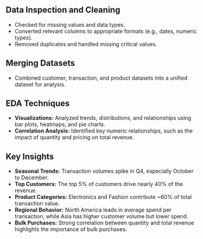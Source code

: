 ## Data Inspection and Cleaning

- Checked for missing values and data types.
- Converted relevant columns to appropriate formats (e.g., dates, numeric types).
- Removed duplicates and handled missing critical values.

## Merging Datasets

- Combined customer, transaction, and product datasets into a unified dataset for analysis.

## EDA Techniques

- **Visualizations:** Analyzed trends, distributions, and relationships using bar plots, heatmaps, and pie charts.
- **Correlation Analysis:** Identified key numeric relationships, such as the impact of quantity and pricing on total revenue.

## Key Insights

- **Seasonal Trends:** Transaction volumes spike in Q4, especially October to December.
- **Top Customers:** The top 5% of customers drive nearly 40% of the revenue.
- **Product Categories:** Electronics and Fashion contribute ~60% of total transaction value.
- **Regional Behavior:** North America leads in average spend per transaction, while Asia has higher customer volume but lower spend.
- **Bulk Purchases:** Strong correlation between quantity and total revenue highlights the importance of bulk purchases.

